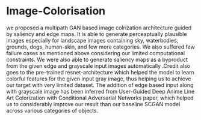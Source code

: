 # Image-Colorisation
we proposed a multipath GAN based image colrization architecture guided by
saliency and edge maps. It is able to generate perceaptually plausible images especially for
landscape images containing sky, waterbodies, grounds, dogs, human-skin, and few more
categories. We also suffered few failure cases as mentioned above considering our limited
computational constraints. We were also able to generate saliency maps as a byproduct from
the given edge and grayscale input images automatically .Credit also goes to the pre-trained
resnet-architecture which helped the model to learn colorful features for the given input gray
image, thus helping us to achieve our target with very limited dataset. The addition of edge
based input along with grayscale image has been inferred from User-Guided Deep Anime
Line Art Colorization with Conditional Adversarial Networks paper, which helped us to considerably improve our result than our baseline SCGAN model across various categories
of objects.
